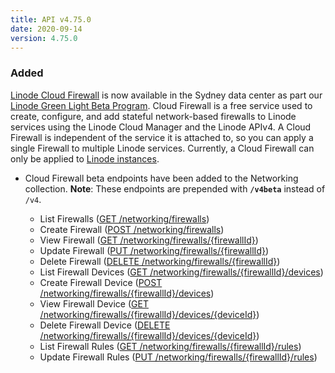 ```yaml
---
title: API v4.75.0
date: 2020-09-14
version: 4.75.0
---
```


### Added

[Linode Cloud Firewall](https://www.linode.com/products/firewall/) is now available in the Sydney data center as part our [Linode Green Light Beta Program](https://www.linode.com/green-light/). Cloud Firewall is a free service used to create, configure, and add stateful network-based firewalls to Linode services using the Linode Cloud Manager and the Linode APIv4. A Cloud Firewall is independent of the service it is attached to, so you can apply a single Firewall to multiple Linode services. Currently, a Cloud Firewall can only be applied to [Linode instances](/docs/api/linode-instances/linode-create/).

- Cloud Firewall beta endpoints have been added to the Networking collection. **Note**: These endpoints are prepended with **`/v4beta`** instead of `/v4`.

    - List Firewalls ([GET /networking/firewalls](/docs/api/networking/firewalls-list/))
    - Create Firewall ([POST /networking/firewalls](/docs/api/networking/firewall-create/))
    - View Firewall ([GET /networking/firewalls/{firewallId}](/docs/api/networking/firewall-view/))
    - Update Firewall ([PUT /networking/firewalls/{firewallId}](/docs/api/networking/firewall-update/))
    - Delete Firewall ([DELETE /networking/firewalls/{firewallId}](/docs/api/networking/firewall-delete/))
    - List Firewall Devices ([GET /networking/firewalls/{firewallId}/devices](/docs/api/networking/firewall-devices-list/))
    - Create Firewall Device ([POST /networking/firewalls/{firewallId}/devices](/docs/api/networking/firewall-device-create/))
    - View Firewall Device ([GET /networking/firewalls/{firewallId}/devices/{deviceId}](/docs/api/networking/firewall-device-view/))
    - Delete Firewall Device ([DELETE /networking/firewalls/{firewallId}/devices/{deviceId}](/docs/api/networking/firewall-device-delete/))
    - List Firewall Rules ([GET /networking/firewalls/{firewallId}/rules](/docs/api/networking/firewall-rules-list/))
    - Update Firewall Rules ([PUT /networking/firewalls/{firewallId}/rules](/docs/api/networking/firewall-rules-list/))